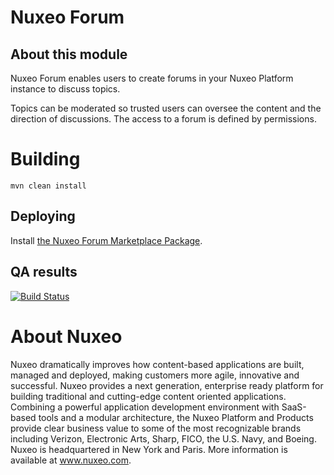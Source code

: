 # Nuxeo Forum

## About this module

Nuxeo Forum enables users to create forums in your Nuxeo Platform
instance to discuss topics.

Topics can be moderated so trusted users can oversee the content and
the direction of discussions. The access to a forum is defined by
permissions.

# Building

    mvn clean install

## Deploying

Install [the Nuxeo Forum Marketplace Package](https://connect.nuxeo.com/nuxeo/site/marketplace/package/nuxeo-forum).

## QA results

[![Build Status](https://qa.nuxeo.org/jenkins/buildStatus/icon?job=addons_nuxeo-forum-master)](https://qa.nuxeo.org/jenkins/job/addons_nuxeo-forum-master/)

# About Nuxeo

Nuxeo dramatically improves how content-based applications are built, managed and deployed, making customers more agile, innovative and successful. Nuxeo provides a next generation, enterprise ready platform for building traditional and cutting-edge content oriented applications. Combining a powerful application development environment with SaaS-based tools and a modular architecture, the Nuxeo Platform and Products provide clear business value to some of the most recognizable brands including Verizon, Electronic Arts, Sharp, FICO, the U.S. Navy, and Boeing. Nuxeo is headquartered in New York and Paris. More information is available at www.nuxeo.com.
